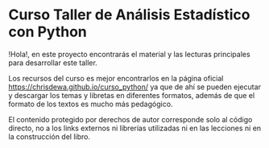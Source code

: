 # Curso Taller de Análisis Estadístico con Python

!Hola!, en este proyecto encontrarás el material y las lecturas principales para desarrollar este taller.

Los recursos del curso es mejor encontrarlos en la página oficial https://chrisdewa.github.io/curso_python/ ya que de ahí se pueden ejecutar y descargar los temas y libretas en diferentes formatos, además de que el formato de los textos es mucho más pedagógico.


El contenido protegido por derechos de autor corresponde solo al código directo, no a los links externos ni librerías utilizadas ni en las lecciones ni en la construcción del libro.
